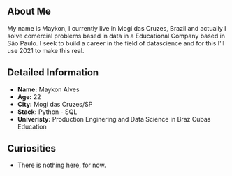 ##  About Me

My name is Maykon, I currently live in Mogi das Cruzes, Brazil and actually I solve comercial problems based in data in a Educational Company based in São Paulo. I seek to build a career in the field of datascience and for this I'll use 2021 to make this real.

## Detailed Information

* **Name:** Maykon Alves
* **Age:** 22
* **City:** Mogi das Cruzes/SP
* **Stack:** Python - SQL
* **Univeristy:** Production Enginering and Data Science in Braz Cubas Education

## Curiosities

* There is nothing here, for now.